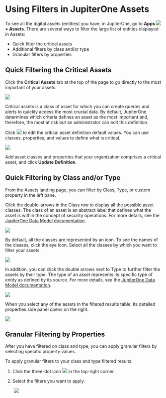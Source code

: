 # Using Filters in JupiterOne Assets

To see all the digital assets (entities) you have, in JupiterOne, go to **Apps ![](../assets/icons/apps.png) > Assets**. There are several ways to filter the large list of entities displayed in Assets:

- Quick filter the critical assets
- Additional filters by class and/or type
- Granular filters by properties

## Quick Filtering the Critical Assets

Click the **Critical Assets** tab at the top of the page to go directly to the most important of your assets.



![](../assets/assets-landing.png)

Critical assets is a class of asset for which you can create queries and alerts to quickly access the most crucial data. By default, JupiterOne determines which criteria defines an asset as the most important and, therefore, the most at risk but an administrator can edit this definition.

Click ![](../assets/icons/gear.png) to edit the critical asset definition default values. You can use classes, properties, and values to define what is critical.

![](../assets/asset-definition.png)

Add asset classes and properties that your organization comprises a critical asset, and click **Update Definition**.

## Quick Filtering by Class and/or Type

From the Assets landing page, you can filter by Class, Type, or custom property in the left pane.

Click the double-arrows in the Class row to display all the possible asset classes. The class of an asset is an abstract label that defines what the asset is within the concept of security operations. For more details, see the [JupiterOne Data Model documentation](../jupiterOne-data-model/jupiterone-data-model.md).


![](../assets/asset-quick-filter-type.png)


By default, all the classes are represented by an icon. To see the names of the classes, click the eye icon. Select all the classes by which you want to filter your assets.


![](../assets/asset-classes.png)



In addition, you can click the double arrows next to Type to further filter the assets by their type. The type of an asset represents its specific type of entity as defined by its source. For more details, see the [JupiterOne Data Model documentation](../jupiterOne-data-model/jupiterone-data-model.md).



![](../assets/asset-quick-filter-class-expanded.png)



When you select any of the assets in the filtered results table, its detailed properties side panel opens on the right.

![](../assets/asset-selected-entity-properties.png)

## Granular Filtering by Properties

After you have filtered on class and type, you can apply granular filters by selecting specific property values.

To apply granular filters to your class and type filtered results:

1. Click the three-dot icon  ![](../assets/icons/assets-more.png)  in the top-right corner.
2. Select the filters you want to apply.

   ​
   ![](../assets/asset-property-filter-select.png) 
